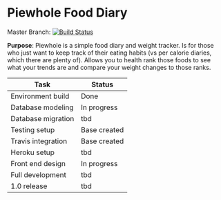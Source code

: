 # Piewhole Food Diary

Master Branch: [![Build Status](https://travis-ci.org/CarbonJ/Piewhole.svg)](https://travis-ci.org/CarbonJ/Piewhole)



**Purpose**: Piewhole is a simple food diary and weight tracker.  Is for those who just want to keep track of their eating habits (vs per calorie diaries, which there are plenty of).  Allows you to health rank those foods to see what your trends are and compare your weight changes to those ranks.

| Task  | Status |
| ------------- | ------------- |
|  Environment build | Done |
|  Database modeling | In progress |
|  Database migration | tbd |
|  Testing setup  | Base created |
|  Travis integration | Base created |
|  Heroku setup | tbd |
|  Front end design  | In progress |
|  Full development | tbd |
|  1.0 release  | tbd |